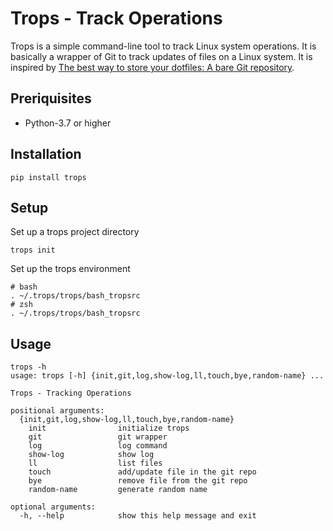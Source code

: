 # Trops - Track Operations

Trops is a simple command-line tool to track Linux system operations. It is basically a wrapper of Git to track updates of files on a Linux system. It is inspired by [The best way to store your dotfiles: A bare Git repository](https://www.atlassian.com/git/tutorials/dotfiles).

## Preriquisites

- Python-3.7 or higher

## Installation

```
pip install trops
```

## Setup

Set up a trops project directory

```
trops init
```

Set up the trops environment

```
# bash
. ~/.trops/trops/bash_tropsrc
# zsh
. ~/.trops/trops/bash_tropsrc
```

## Usage

```
trops -h         
usage: trops [-h] {init,git,log,show-log,ll,touch,bye,random-name} ...

Trops - Tracking Operations

positional arguments:
  {init,git,log,show-log,ll,touch,bye,random-name}
    init                initialize trops
    git                 git wrapper
    log                 log command
    show-log            show log
    ll                  list files
    touch               add/update file in the git repo
    bye                 remove file from the git repo
    random-name         generate random name

optional arguments:
  -h, --help            show this help message and exit
```